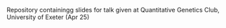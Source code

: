 Repository containingg slides for talk given at Quantitative Genetics Club, University of Exeter (Apr 25)
